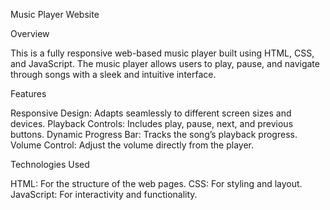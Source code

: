 Music Player Website

Overview

This is a fully responsive web-based music player built using HTML, CSS, and JavaScript. The music player allows users to play, pause, and navigate through songs with a sleek and intuitive interface.

Features

Responsive Design: Adapts seamlessly to different screen sizes and devices.
Playback Controls: Includes play, pause, next, and previous buttons.
Dynamic Progress Bar: Tracks the song’s playback progress.
Volume Control: Adjust the volume directly from the player.

Technologies Used

HTML: For the structure of the web pages.
CSS: For styling and layout.
JavaScript: For interactivity and functionality.
